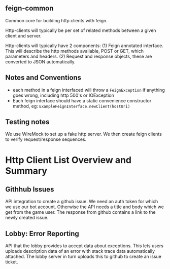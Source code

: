 ## feign-common

Common core for building http clients with feign.

Http-clients will typically be per set of related methods
between a given client and server.

Http-clients will typically have 2 components:
(1) Feign annotated interface. This will describe the http
methods available, POST or GET, which parameters and headers.
(2) Request and response objects, these are converted to
JSON automatically.

## Notes and Conventions

  - each method in a feign interfaced will throw a `FeignException` if anything
goes wrong, including http 500's or IOException
  - Each feign interface should have a static convenience constructor
 method, eg: `ExampleFeignInterface.newClient(hostUri)`

## Testing notes

We use WireMock to set up a fake http server. We then create feign clients
to verify request/response sequences.

# Http Client List Overview and Summary

## Githhub Issues

API integration to create a github issue. We need an auth token for which we use
our bot account. Otherwise the API needs a title and body which we get from
the game user. The response from github contains a link to the newly created
issue.

## Lobby: Error Reporting

API that the lobby provides to accept data about exceptions. This lets users
uploads description data of an error with stack trace data automatically attached.
The lobby server in turn uploads this to github to create an issue ticket.
